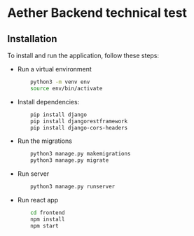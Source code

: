 # Aether Backend technical test


## Installation

To install and run the application, follow these steps:

- Run a virtual environment
    ```bash
        python3 -m venv env
        source env/bin/activate
   
- Install dependencies:

    ```bash
        pip install django
        pip install djangorestframework
        pip install django-cors-headers

- Run the migrations

    ```bash
        python3 manage.py makemigrations
        python3 manage.py migrate

- Run server
    ```bash
        python3 manage.py runserver

- Run react app
    ```bash
        cd frontend
        npm install
        npm start